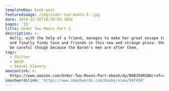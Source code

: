 ```yaml
---
templateKey: book-post
featuredimage: /img/under-two-moons-2-.jpg
date: 2019-12-26T18:59:09.106Z
pages: '15'
title: Under Two Moons Part 2
description: >-
  Holly, with the help of a friend, manages to make her great escape to freedom,
  and finally finds love and friends in this new and strange place. She has to
  be careful though because the Baron's men are after them.
tags:
  - Shifter
  - BDSM
  - Sexual Slavery
amazonlink: >-
  https://www.amazon.com/Under-Two-Moons-Part-ebook/dp/B08356RS8H/ref=sr_1_3?qid=1578220155&refinements=p_27%3ANaomi+Spicer&s=digital-text&sr=1-3&text=Naomi+Spicer
smashwordslink: 'https://www.smashwords.com/books/view/997458'
---
```


